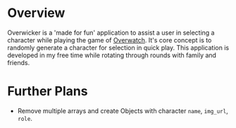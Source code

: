 # Overview

Overwicker is a 'made for fun' application to assist a user in selecting a character while playing the game of <a href="https://playoverwatch.com/" target="_blank">Overwatch</a>. It's core concept is to randomly generate a character for selection in quick play. This application is developed in my free time while rotating through rounds with family and friends.

# Further Plans

- Remove multiple arrays and create Objects with character `name`, `img_url`, `role`.
